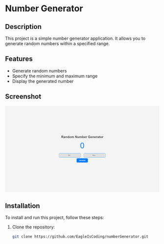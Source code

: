 # Number Generator

## Description
This project is a simple number generator application. It allows you to generate random numbers within a specified range.

## Features
- Generate random numbers
- Specify the minimum and maximum range
- Display the generated number

## Screenshot
![Project Screenshot](./images/screenshot.png)

## Installation
To install and run this project, follow these steps:

1. Clone the repository:
   ```bash
   git clone https://github.com/EagleIsCoding/numberGenerator.git
